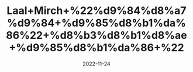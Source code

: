 ---
title: 'Laal+Mirch+%22%d9%84%d8%a7%d9%84+%d9%85%d8%b1%da%86%22+%d8%b3%d8%b1%d8%ae+%d9%85%d8%b1%da%86+%22'
date: '2022-11-24' 
metatag: '' 
inventory: '0' 
draft: false 
# meta description 
shortDescripton: 'Red+Chilli+%22+Mirch+powder+improve+the+secretion+of+gastric+juices%2c+accelerating+digestion.+'
description: 'Spices+%d9%85%d8%b5%d8%a7%d9%84%d8%ad%db%92'
longdescription: ''
tags: ''
brand: ''
subCategory: ''
unit: '50 gm-Pk'
sellCount: '0'
featured: False
# product Price
price: '50.0'
# Product Short Description
shortDescription: 'Red+Chilli+%22+Mirch+powder+improve+the+secretion+of+gastric+juices%2c+accelerating+digestion.+'
productID: 'C5F62F1B-F823-ED11-9968-005056B3A416'
type: 'products'
category: 'Spices+%d9%85%d8%b5%d8%a7%d9%84%d8%ad%db%92' 
thumnailproduct: 'https://eraconnect.blob.core.windows.net/product-images/aminsaddiquidawakhana/C5F62F1B-F823-ED11-9968-005056B3A416.webp' 
images:
  - image: 'https://eraconnect.blob.core.windows.net/product-images/aminsaddiquidawakhana/C5F62F1B-F823-ED11-9968-005056B3A416.webp'  
Variants:
---